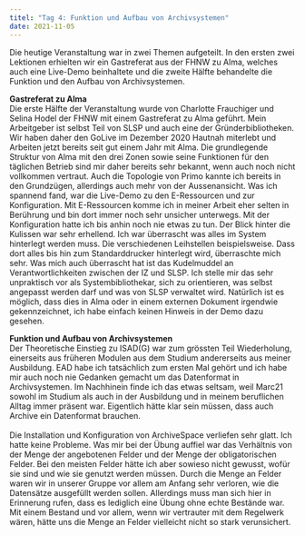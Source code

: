```yaml
---
titel: "Tag 4: Funktion und Aufbau von Archivsystemen"
date: 2021-11-05
---
```


Die heutige Veranstaltung war in zwei Themen aufgeteilt. In den ersten zwei Lektionen erhielten wir ein Gastreferat aus der FHNW zu  Alma, welches auch eine Live-Demo beinhaltete und die zweite Hälfte behandelte die Funktion und den Aufbau von Archivsystemen. <br>

**Gastreferat zu Alma** <br>
Die erste Hälfte der Veranstaltung wurde von Charlotte Frauchiger und Selina Hodel der FHNW mit einem Gastreferat zu Alma geführt. 
Mein Arbeitgeber ist selbst Teil von SLSP und auch eine der Gründerbibliotheken. Wir haben daher den GoLive im Dezember 2020 Hautnah miterlebt und Arbeiten jetzt bereits seit gut einem Jahr mit Alma. Die grundlegende Struktur von Alma mit den drei Zonen sowie seine Funktionen für den täglichen Betrieb sind mir daher bereits sehr bekannt, wenn auch noch nicht vollkommen vertraut. Auch die Topologie von Primo kannte ich bereits in den Grundzügen, allerdings auch mehr von der Aussenansicht. Was ich spannend fand, war die Live-Demo zu den E-Ressourcen und zur Konfiguration. Mit E-Ressourcen komme ich in meiner Arbeit eher selten in Berührung und bin dort immer noch sehr unsicher unterwegs. Mit der Konfiguration hatte ich bis anhin noch nie etwas zu tun. Der Blick hinter die Kulissen war sehr erhellend. Ich war überrascht was alles im System hinterlegt werden muss. Die verschiedenen Leihstellen beispielsweise. Dass dort alles bis hin zum Standarddrucker hinterlegt wird, überraschte mich sehr. Was mich auch überrascht hat ist das Kudelmuddel an Verantwortlichkeiten zwischen der IZ und SLSP. Ich stelle mir das sehr unpraktisch vor als Systembibliothekar, sich zu orientieren, was selbst angepasst werden darf und was von SLSP verwaltet wird. Natürlich ist es möglich, dass dies in Alma oder in einem externen Dokument irgendwie gekennzeichnet, ich habe einfach keinen Hinweis in der Demo dazu gesehen. <br>

**Funktion und Aufbau von Archivsystemen** <br>
Der Theoretische Einstieg zu ISAD(G) war zum grössten Teil Wiederholung, einerseits aus früheren Modulen aus dem Studium andererseits aus meiner Ausbildung. EAD habe ich tatsächlich zum ersten Mal gehört und ich habe mir auch noch nie Gedanken gemacht um das Datenformat in Archivsystemen. Im Nachhinein finde ich das etwas seltsam, weil Marc21 sowohl im Studium als auch in der Ausbildung und in meinem beruflichen Alltag immer präsent war. Eigentlich hätte klar sein müssen, dass auch Archive ein Datenformat brauchen. 
<br><br>
Die Installation und Konfiguration von ArchiveSpace verliefen sehr glatt. Ich hatte keine Probleme. Was mir bei der Übung auffiel war das Verhältnis von der Menge der angebotenen Felder und der Menge der obligatorischen Felder. Bei den meisten Felder hätte ich aber sowieso nicht gewusst, wofür sie sind und wie sie genutzt werden müssen. Durch die Menge an Felder waren wir in unserer Gruppe vor allem am Anfang sehr verloren, wie die Datensätze ausgefüllt werden sollen. Allerdings muss man sich hier in Erinnerung rufen, dass es lediglich eine Übung ohne echte Bestände war. Mit einem Bestand und vor allem, wenn wir vertrauter mit dem Regelwerk wären, hätte uns die Menge an Felder vielleicht nicht so stark verunsichert. 
